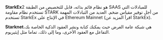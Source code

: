 **StarkEx**هو نظام قائم بذاته، قابل للتخصيص من الطبقة 2 SAAS للمبادلات التي تستخدم نظام مقاومة STARK من أجل توفير مقياس ضخم. العديد من التبادلات المهمة تستخدم StarkEx في الإنتاج على Ethereum Mainnet (اقرأ المزيد عن StarkEx).

**Starknet**هي شبكة عامة الغرض حيث يمكنك كتابة ونشر العقود الذكية الخاصة بك، التفاعل مع العقود الأخرى، وما إلى ذلك، تماما مثل إيثيريوم.